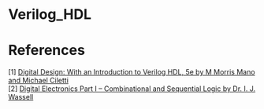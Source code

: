 # Verilog_HDL
# References
[1] [Digital Design: With an Introduction to Verilog HDL, 5e by M Morris Mano and Michael Ciletti](https://www.amazon.in/Digital-Design-Introduction-Verilog-HDL/dp/8131794741/ref=sr_1_1?ie=UTF8&qid=1515868931&sr=8-1&keywords=digital+design+by+morris+mano+5th+edition)<br>
[2] [Digital Electronics Part I – Combinational and Sequential Logic by Dr. I. J. Wassell](https://www.cl.cam.ac.uk/teaching/0708/DigElec/Digital_Electronics_pdf.pdf)
